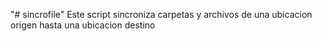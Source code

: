 "# sincrofile" 
Este script sincroniza carpetas y archivos de una ubicacion origen hasta una ubicacion destino
